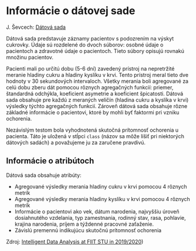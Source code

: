 # Informácie o dátovej sade

J. Ševcech: [Dátová sada](https://drive.google.com/drive/folders/1qsPo2LLpPypq9IQZViOZ4rFZg5IA4ccR)

Dátová sada predstavuje záznamy pacientov s podozrením na výskyt cukrovky. 
Údaje sú rozdelené do dvoch súborov: osobné údaje o pacientoch a zdravotné údaje o pacientoch. Tieto súbory opisujú rovnakú množinu pacientov.

Pacienti mali po určitú dobu (5-6 dní) zavedený prístroj na nepretržité meranie hladiny cukru a hladiny kyslíku v krvi. Tento prístroj meral tieto dve hodnoty v 30 sekundových intervaloch. Všetky merania boli agregované za celú dobu zberu dát pomocou rôznych agregačných funkcií: priemer, štandardná odchýkla, koeficient asymetrie a koeficient špicatosti. Dátová sada obsahuje pre každú z meraných veličín (hladina cukru a kyslíka v krvi) výsledky týchto agregačných funkcií. Zároveň dátová sada obsahuje rôzne základné informácie o pacientovi, ktoré by mohli byť faktormi pri vzniku ochorenia.

Nezávislým testom bola vyhodnotená skutočná prítomnosť ochorenia u pacienta. Táto je uložená v stĺpci `class` (názov sa môže líšiť pri niektorých dátových sadách) a považujeme ju za zaručene pravdivú.

## Informácie o atribútoch

Dátová sada obsahuje atribúty:
- Agregované výsledky merania hladiny cukru v krvi pomocou 4 rôznych metrík
- Agregované výsledky merania hladiny kyslíku v krvi pomocou 4 rôznych metrík
- Informácie o  pacientovi ako vek, dátum narodenia, najvyššiu úroveň dosiahnutého vzdelania, typ zamestnania, rodinný stav, rasa, pohlavie, krajina narodenia, príjem a týždenné pracovné zaťaženie.
- Závislú premennú indikujúcu skutočnú prítomnosť ochorenia

Zdroj: [Intelligent Data Analysis at FIIT STU in 2019/2020](https://github.com/robom/IAU-2019-2020))
